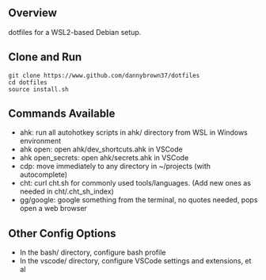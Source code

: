 ## Overview

dotfiles for a WSL2-based Debian setup.


## Clone and Run

```
git clone https://www.github.com/dannybrown37/dotfiles
cd dotfiles
source install.sh
```

## Commands Available

* ahk: run all autohotkey scripts in ahk/ directory from WSL in Windows environment
* ahk open: open ahk/dev_shortcuts.ahk in VSCode
* ahk open_secrets: open ahk/secrets.ahk in VSCode
* cdp: move immediately to any directory in ~/projects (with autocomplete)
* cht: curl cht.sh for commonly used tools/languages. (Add new ones as needed in cht/.cht_sh_index)
* gg/google: google something from the terminal, no quotes needed, pops open a web browser

## Other Config Options

* In the bash/ directory, configure bash profile
* In the vscode/ directory, configure VSCode settings and extensions, et al
